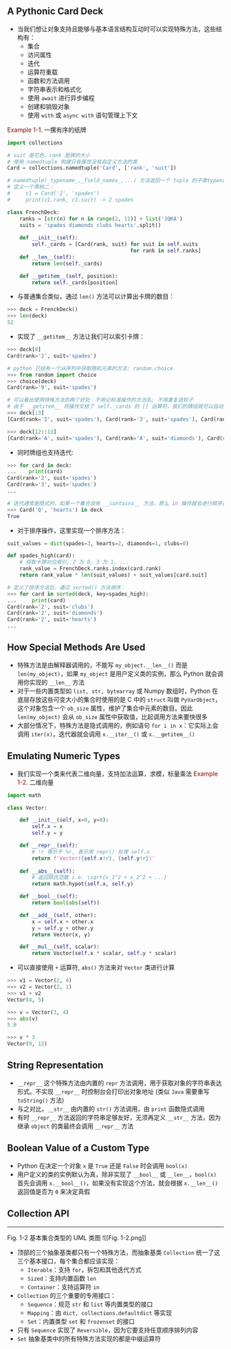## A Pythonic Card Deck
- 当我们想让对象支持且能够与基本语言结构互动时可以实现特殊方法，这些结构有：
	- 集合
	- 访问属性
	- 迭代
	- 运算符重载
	- 函数和方法调用
	- 字符串表示和格式化
	- 使用 `await` 进行异步编程
	- 创建和销毁对象
	- 使用 `with` 或 `async with` 语句管理上下文

<font color='darkred'>Example 1-1</font>. 一摞有序的纸牌
```python
import collections

# suit 是花色，rank 是牌的大小
# 使用 namedtuple 构建只有属性没有自定义方法的类
Card = collections.namedtuple('Card', ['rank', 'suit'])

# namedtuple(_typename_,_field_names_,...) 方法返回一个 tuple 的子类typename, 它的属性就是 field_names 中定义的
# 定义一个黑桃二：
#     c1 = Card('2', 'spades')
#     print(c1.rank, c1.suit) -> 2 spades

class FrenchDeck:
	ranks = [str(n) for n in range(2, 11)] + list('JQKA')
	suits = 'spades diamonds clubs hearts'.split()
    
    def __init__(self):
        self._cards = [Card(rank, suit) for suit in self.suits
                                        for rank in self.ranks]
    def __len__(self):
        return len(self._cards)

    def __getitem__(self, position):
        return self._cards[position]
```
- 与普通集合类似，通过 `len()` 方法可以计算出卡牌的数目：
```python
>>> deck = FrenckDeck()
>>> len(deck)
52
```
- 实现了 `__getitem__` 方法让我们可以索引卡牌：
```python
>>> deck[0]
Card(rank='2', suit='spades')

# python 已经有一个从序列中获取随机元素的方法: random.choice
>>> from random import choice
>>> choice(deck)
Card(rank='9', suit='spades')

# 可以看出使用特殊方法的两个好处：不用记标准操作的方法名; 不用重复造轮子
# 由于 __getitem__ 将操作交给了 self._cards 的 [] 运算符，我们的牌组就可以自动支持切片：
>>> deck[:3]
[Card(rank='2', suit='spades'), Card(rank='3', suit='spades'), Card(rank='4', suit='spades')]

>>> deck[12::13]
[Card(rank='A', suit='spades'), Card(rank='A', suit='diamonds'), Card(rank='A', suit='clubs'), Card(rank='A', suit='hearts')]
```
- 同时牌组也支持迭代:
```python
>>> for card in deck:
...    print(card)
Card(rank='2', suit='spades') 
Card(rank='3', suit='spades')
...

# 迭代通常是隐式的，如果一个集合没有 __contains__ 方法，那么 in 操作就会进行顺序扫描，对于我们的牌组来说：
>>> Card('Q', 'hearts') in deck
True
```
- 对于排序操作，这里实现一个排序方法：
```python
suit_values = dict(spades=3, hearts=2, diamonds=1, clubs=0)

def spades_high(card):
	# 获取卡牌对应索引, 2 为 0, 3 为 1, ...
	rank_value = FrenchDeck.ranks.index(card.rank)
	return rank_value * len(suit_values) + suit_values[card.suit]

# 定义了排序方法后，通过 sorted() 方法排序：
>>> for card in sorted(deck, key=spades_high):
...     print(card)
Card(rank='2', suit='clubs') 
Card(rank='2', suit='diamonds') 
Card(rank='2', suit='hearts')
...
```
## How Special Methods Are Used
- 特殊方法是由解释器调用的，不能写 `my_object.__len__()` 而是 `len(my_object)`，如果 `my_object` 是用户定义类的实例，那么 Python 就会调用你实现的 `__len__` 方法
- 对于一些内置类型如 `list, str, bytearray` 或 Numpy 数组时，Python 在底层存放这些可变大小的集合时使用的是 C 中的 `struct` 叫做 `PyVarObject`，这个对象包含一个 `ob_size` 属性，维护了集合中元素的数目。因此 `len(my_object)` 会从 `ob_size` 属性中获取值，比起调用方法来要快很多
- 大部分情况下，特殊方法是隐式调用的，例如语句 `for i in x`：它实际上会调用 `iter(x)`，迭代器就会调用 `x.__iter__()` 或 `x.__getitem__()`
## Emulating Numeric Types
- 我们实现一个类来代表二维向量，支持加法运算，求模，标量乘法
<font color='darkred'>Example 1-2</font>. 二维向量
```python
import math

class Vector:

    def __init__(self, x=0, y=0):
        self.x = x
        self.y = y

    def __repr__(self):
        # !r 等价于 %r, 表示用 repr() 处理 self.x
        return f'Vector({self.x!r}, {self.y!r})'
        
    def __abs__(self):
        # 返回欧氏范数 i.e. \sqrt{x_1^2 + x_2^2 + ...}
        return math.hypot(self.x, self.y)

    def __bool__(self):
	    return bool(abs(self))

    def __add__(self, other):
        x = self.x + other.x
        y = self.y + other.y
        return Vector(x, y)

    def __mul__(self, scalar):
        return Vector(self.x * scalar, self.y * scalar)
```
- 可以直接使用 `+` 运算符, `abs()` 方法来对 `Vector` 类进行计算
```python
>>> v1 = Vector(2, 4)
>>> v2 = Vector(2, 1)
>>> v1 + v2
Vector(4, 5)

>>> v = Vector(3, 4)
>>> abs(v)
5.0

>>> v * 3
Vector(9, 12)
```
## String Representation
-  `__repr__` 这个特殊方法由内置的 `repr` 方法调用，用于获取对象的字符串表达形式。不实现 `__repr__` 时控制台会打印出对象地址 (类似 `Java` 需要重写 `toString()` 方法)
- 与之对比，`__str__` 由内置的 `str()` 方法调用，由 `print` 函数隐式调用
- 有时 `__repr__` 方法返回的字符串足够友好，无须再定义 `__str__` 方法，因为继承 `object` 的类最终会调用 `__repr__` 方法
## Boolean Value of a Custom Type
- Python 在决定一个对象 `x` 是 `True` 还是 `False` 时会调用 `bool(x)`
- 用户定义的类的实例默认为真，除非实现了 `__bool__` 或 `__len__`，`bool(x)` 首先会调用 `x.__bool__()`，如果没有实现这个方法，就会根据 `x.__len__()` 返回值是否为 `0` 来决定真假 
## Collection API
-------------------------------------------------------------------
Fig. 1-2 基本集合类型的 UML 类图
![[Fig. 1-2.png]]
- 顶部的三个抽象基类都只有一个特殊方法，而抽象基类 `Collection` 统一了这三个基本接口，每个集合都应该实现：
	- `Iterable`：支持 `for`，拆包和其他迭代方式
	- `Sized`：支持内置函数 `len`
	- `Container`：支持运算符 `in`
- `Collection` 的三个重要的专用接口：
	- `Sequence`：规范 `str` 和 `list` 等内置类型的接口
	- `Mapping`：由 `dict, collections.defaultdict` 等实现
	- `Set`：内置类型 `set` 和 `frozenset` 的接口 
- 只有 `Sequence` 实现了 `Reversible`，因为它要支持任意顺序排列内容
- `Set` 抽象基类中的所有特殊方法实现的都是中缀运算符
